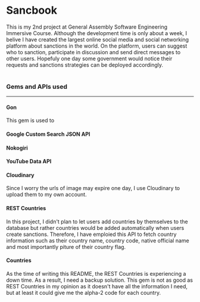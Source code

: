 # Sancbook

This is my 2nd project at General Assembly Software Engineering Immersive Course. Although the development time is only about a week, I belive I have created the largest online social media and social networking platform about sanctions in the world. On the platform, users can suggest who to sanction, participate in discussion and send direct messages to other users. Hopefuly one day some government would notice their requests and sanctions strategies can be deployed accordingly.
<br /> <br /> 

### Gems and APIs used
---

#### Gon
This gem is used to 

#### Google Custom Search JSON API



#### Nokogiri


#### YouTube Data API

#### Cloudinary
Since I worry the urls of image may expire one day, I use Cloudinary to upload them to my own account.

#### REST Countries
In this project, I didn't plan to let users add countries by themselves to the database but rather countries would be added automatically when users create sanctions. Therefore, I have emploied this API to fetch country information such as their country name, country code, native official name and most importantly piture of their country flag.

#### Countries
As the time of writing this README, the REST Countries is experiencing a down time. As a result, I need a backup solution. This gem is not as good as REST Countries in my opinion as it doesn't have all the information I need, but at least it could give me the alpha-2 code for each country.




